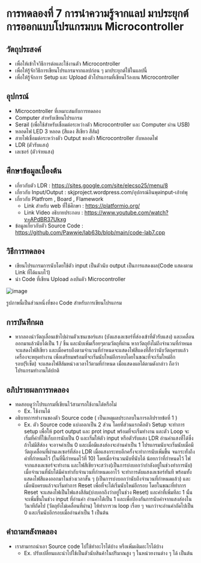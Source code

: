 # การทดลองที่ 7 การนำความรู้จากแลป มาประยุกต์การออกแบบโปรแกรมบน Microcontroller

## วัตถุประสงค์
- เพื่อให้เข้าใจวิธีการต่อและใช้งานตัว Microcontroller
- เพื่อให้รู้จักวิธีการเขียนโปรแกรมจากแลปก่อน ๆ มาประยุกต์ใช้ในแลปนี้
- เพื่อให้รู้จักการ Setup และ Upload ตัวโปรแกรมที่เขียนไว้ลงบน Microcontroller

## อุปกรณ์
- Microcontroller ที่เหมาะสมกับการทดลอง
- Computer สำหรับเขียนโปรแกรม
- Serail (เพื่อใช้สำหรับเชื่อมต่อระหว่างตัว Microcontroller และ Computer ผ่าน USB)
- หลอดไฟ LED 3 หลอด (สีแดง สีเขียว สีส้ม)
- สายไฟเชื่อมต่อระหว่างตัว Output ของตัว Microcontroller กับหลอดไฟ
- LDR (ตัวรับแสง)
- เลเซอร์ (ตัวจ่ายแสง)

## ศึกษาข้อมูลเบื้องต้น
- เกี่ยวกับตัว LDR : https://sites.google.com/site/elecso25/menu/8
- เกี่ยวกับ Input/Output : skjproject.wordpress.com/อุปกรณ์อินพุตinput-เอ้าท์พุ
- เกี่ยวกับ Platfrom , Board , Flamework
  - Link สำหรับ web ที่ใช้ศึกษา : https://platformio.org/
  - Link Video อธิบายประกอบ : https://www.youtube.com/watch?v=APdBR37Ukxg
- ข้อมูลเกี่ยวกับตัว Source Code : https://github.com/Pawwie/lab63b/blob/main/code-lab7.cpp

## วิธีการทดลอง
- เขียนโปรแกรมการนับโดยใช้ตัว input เป็นตัวนับ output เป็นการแสดงผล(Code แสดงตาม Link ที่ได้แนบไว้)
- นำ Code ที่เขียน Upload ลงบันตัว Microcontroller

![image](https://user-images.githubusercontent.com/80879163/113141126-e2d19f80-925b-11eb-9799-76abc7b40beb.png)

รูปภาพนี้เป็นส่วนหนึ่งที่ของ Code สำหรับการเขียนโปรแกรม


## การบันทึกผล
- หากลองนำวัตถุเลื่อนเข้าไปผ่านตัวเซนเซอร์แสง (บังแสงเลเซอร์ที่ส่องเข้าที่ตัวรับแสง) และเคลื่อนออกมาแล้วนับได้เป็น 1 / ชิ้น และนับเพิ่มเรื่อยๆตามวัตถุที่ผ่าน หากวัตถุยังไม่ถึงจำนวนที่กำหนดจะแสดงไฟสีเขียว
  และเมื่อครบถึงตามจำนวนที่กำหนดจะแสดงไฟสีแดงที่สื่อว่านับวัตถุครบแล้วเครื่องจะหยุดทำงาน เพื่อเตรียมพร้อมที่จะเริ่มนับใหม่อีกรอบโดยในขณะที่จะเริ่มใหม่อีกรอบ(รีเซ็ต) จะแสดงไฟสีส้มหน่วงเวลาไว้ตามที่กำหนด
  เมื่อแสดงผลได้ตามดังกล่าว ถือว่าโปรแกรมทำงานได้ปกติ


## อภิปรายผลการทดลอง
- ทดสอบดูว่าโปรแกรมที่เขียนไว้สามารถใช้งานได้หรือไม่
  - Ex. ใช้งานได้ 
- อธิบายการทำงานของตัว Source code ( เป็นเหตุผลประกอบในการอภิปรายข้อที่ 1 )
  - Ex. ตัว Source code แบ่งออกเป็น 2 ส่วน โดยที่ส่วนแรกคือตัว Setup จะทำการ setup เพื่อให้ port output และ prot input พร้อมที่จะเริ่มทำงาน และตัว Loop จะเริ่มที่ค่าที่ใช้เก็บการนับเป็น 0 และเริ่มให้ตัว input หรือตัวรับแสง LDR อ่านค่าแสงที่ได้ซึ่งถ้าไม่มีสีส่อง จะอาจค่าเป็น 0 และเมื่อมีแสงส่องจะอ่านค่าเป็น 1 โปรแกรมนับจะเริ่มนับเมื่อมีวัตถุเคลื่อนที่ผ่านเลเซอร์ที่ส่อง LDR เมื่อแสงกระทบอีกครั้งจะทำการนับเพิ่มขึ้น จนกระทั่งถึงค่าที่กำหนดไว้ (ในที่นี้กำหนดไว้ที่ 10) โดยเมื่อจำนวนนับที่นับได้ น้อยกว่าที่กำหนดไว้ ไฟจากแสงเลเซอร์จะทำงาน และไฟสีเขียวจะสว่าง(เป็นการบ่งบอกว่ากำลังอยู่ในช่วงทำการนับ) เมื่อจำนวนที่นับได้มีค่าเท่ากับจำนวนที่กำหนดเอาไว้ จะทำการดับแสงเลเซอร์ทันที พร้อมทั้งแสดงไฟสีแดงออกมาในช่วงเวลาสั้น ๆ (เป็นการบ่งบอกว่านับถึงจำนวนที่กำหนดแล้ว) และเมื่อนับครบแล้วจะเริ่มทำการ Reset เพื่อที่จะได้เริ่มนับใหม่อีกรอบ โดยในขณะที่ทำการ Reset จะแสดงไฟเป็นไฟแสงสีส้ม(บ่งบอกถึงว่าอยู่ในช่วง Reset) และค่าที่เพิ่มทีละ 1 นั้นจะเพิ่มขึ้นในช่วง input ที่อ่านค่า อ่านค่าได้เป็น 1 และเพื่อป้องกันการนับค่าจากแสงส่องในวินาทีถัดไป (วัตถุยังไม่เคลื่อนที่ผ่าน) ให้ทำการวน loop เรื่อย ๆ จนกว่าจะอ่านค่าถัดไปเป็น 0 และเริ่มนับอีกรอบเมื่ออ่านค่าเป็น 1 เป็นต้น
## คำถามหลังทดลอง
- เราสามารถนำเอา Source code ไปใช้ทำอะไรได้บ้าง หรือเพิ่มเติมอะไรได้บ้าง
  - Ex. ปรับเปลี่ยนและนำไปใช้เป็นตัวนับสินค้าในปริมาณสูง ๆ ในหน่วยงานต่าง ๆ ได้ เป็นต้น
